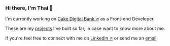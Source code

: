 ### Hi there, I'm Thai 👋

I'm currently working on [Cake Digital Bank ↗](https://www.cake.vn) as a Front-end Developer.

These are my [projects](https://www.hhthai.space/all-projects) I've built so far, in case want to know more about me.

If you're feel free to connect with me on [LinkedIn ↗](www.linkedin.com/in/hhthai1807) or send me an [email](mailto:hhthai1807@gmail.com).
